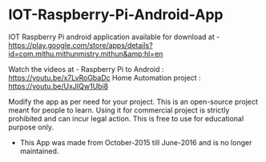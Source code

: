 # IOT-Raspberry-Pi-Android-App
IOT Raspberry Pi android application available for download at - https://play.google.com/store/apps/details?id=com.mithu.mithunmistry.mithun&amp;hl=en

Watch the videos at - 
Raspberry Pi to Android : https://youtu.be/x7LvRoGbaDc
Home Automation project : https://youtu.be/UxJIQw1Ubi8

Modify the app as per need for your project. This is an open-source project meant for people to learn. Using it for commercial project is
strictly prohibited and can incur legal action. This is free to use for educational purpose only.

* This App was made from October-2015 till June-2016 and is no longer maintained.
